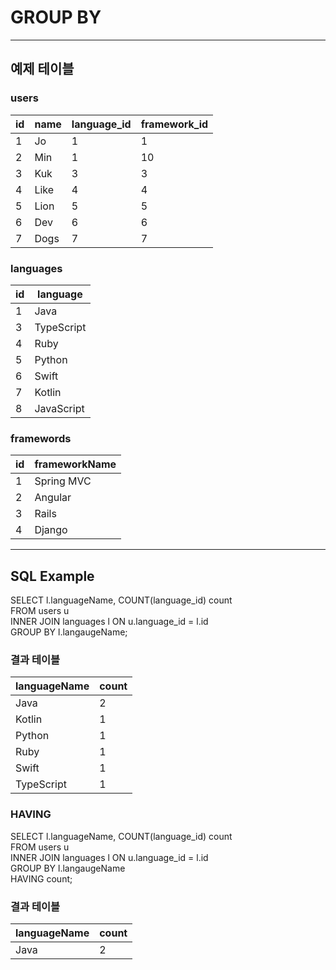 # GROUP BY

---

## 예제 테이블
### users
id | name | language_id | framework_id
---|------|-------------|--------------
1 | Jo | 1 | 1
2 | Min | 1 | 10
3 | Kuk | 3 | 3
4 | Like | 4 | 4
5 | Lion | 5 | 5
6 | Dev | 6 | 6
7 | Dogs | 7 | 7

### languages
id | language
---|----------
1 | Java
3 | TypeScript
4 | Ruby
5 | Python
6 | Swift
7 | Kotlin
8 | JavaScript

### framewords
id | frameworkName
---|---------------
1 | Spring MVC
2 | Angular
3 | Rails
4 | Django

---

## SQL Example
SELECT l.languageName, COUNT(language_id) count<br/>
FROM users u<br/>
INNER JOIN languages l ON u.language_id = l.id<br/>
GROUP BY l.langaugeName;

### 결과 테이블
languageName | count
-------------|-------
Java | 2
Kotlin | 1
Python | 1
Ruby | 1
Swift | 1
TypeScript | 1

### HAVING
SELECT l.languageName, COUNT(language_id) count<br/>
FROM users u<br/>
INNER JOIN languages l ON u.language_id = l.id<br/>
GROUP BY l.langaugeName<br/>
HAVING count;

### 결과 테이블
languageName | count
-------------|-------
Java | 2